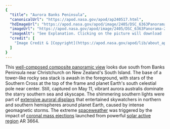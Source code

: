 ```yaml
---
{
  "title": "Aurora Banks Peninsula",
  "canonicalUrl": "https://apod.nasa.gov/apod/ap240517.html",
  "hdImageUrl": "https://apod.nasa.gov/apod/image/2405/DSC_6363Panorama-2.jpg",
  "imageUrl": "https://apod.nasa.gov/apod/image/2405/DSC_6363Panorama-2_600.jpg",
  "imageAlt": "See Explanation. Clicking on the picture will download  the highest resolution version available.",
  "credit": [
    "Image Credit & [Copyright](https://apod.nasa.gov/apod/lib/about_apod.html#srapply): [Kavan Chay](https://www.instagram.com/kchayphotos/)"
  ]
}
---
```


This [well-composed composite panoramic view](https://www.instagram.com/kchayphotos/p/C680EGcva1P/) looks due south from Banks Peninsula near Christchurch on New Zealand's South Island. The base of a tower-like rocky sea stack is awash in the foreground, with stars of the Southern Cross at the top of the frame and planet Earth's south celestial pole near center. Still, captured on May 11, vibrant aurora australis dominate the starry southern sea and skyscape. The shimmering southern lights were part of [extensive auroral displays](https://www.facebook.com/media/set?set=a.431368006258449&type=3) that entertained skywatchers in northern and southern hemispheres around planet Earth, caused by intense geomagnetic storms. The extreme [spaceweather](https://spaceweather.com/) was triggered by the impact of [coronal mass ejections](https://www.nasa.gov/image-article/what-coronal-mass-ejection-or-cme/) launched from powerful [solar active region](https://blogs.nasa.gov/solarcycle25/) AR 3664.
